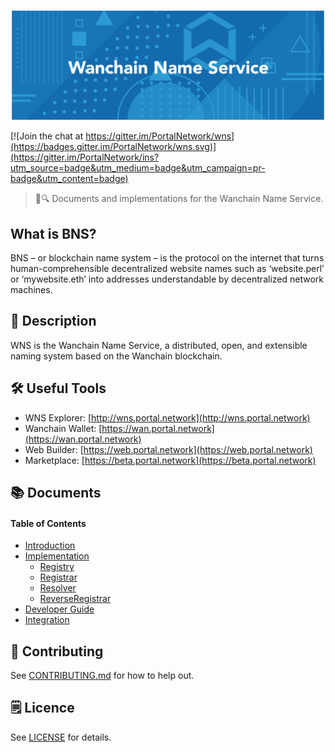 ![Wanchain Name Service](./assets/title.png)

[![Join the chat at https://gitter.im/PortalNetwork/wns](https://badges.gitter.im/PortalNetwork/wns.svg)](https://gitter.im/PortalNetwork/ins?utm_source=badge&utm_medium=badge&utm_campaign=pr-badge&utm_content=badge)

> 📖🔍 Documents and implementations for the Wanchain Name Service.

## What is BNS?
BNS – or blockchain name system – is the protocol on the internet that turns human-comprehensible decentralized website names such as ‘website.perl’ or ‘mywebsite.eth’ into addresses understandable by decentralized network machines.

## 📝 Description

WNS is the Wanchain Name Service, a distributed, open, and extensible naming system based on the Wanchain blockchain.

## 🛠 Useful Tools

- WNS Explorer: [http://wns.portal.network](http://wns.portal.network)
- Wanchain Wallet: [https://wan.portal.network](https://wan.portal.network)
- Web Builder: [https://web.portal.network](https://web.portal.network)
- Marketplace: [https://beta.portal.network](https://beta.portal.network)

## 📚 Documents

#### Table of Contents
-  [Introduction](./docs/INTRODUCTION.md)
-  [Implementation](./docs/IMPLEMENTATION.md)
    - [Registry](./docs/REGISTRY.md)
    - [Registrar](./docs/REGISTRAR.md)
    - [Resolver](./docs/RESOLVER.md)
    - [ReverseRegistrar](./docs/REVERSE_REGISTRAR.md)
-  [Developer Guide](./docs/DEVELOPER_GUIDE.md)
-  [Integration](./docs/INTEGRATION.md)

## 📣 Contributing
See [CONTRIBUTING.md](./CONTRIBUTING.md) for how to help out.

## 🗒 Licence
See [LICENSE](./LICENSE) for details.

